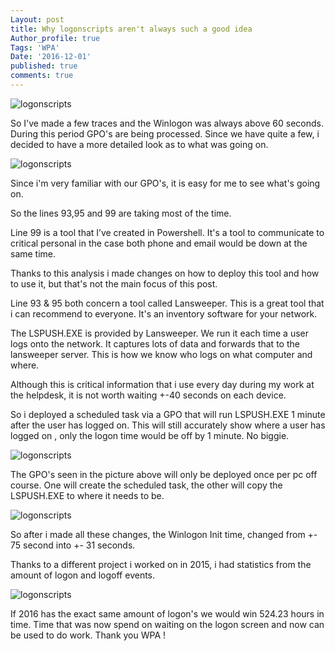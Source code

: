 ```yaml
---
Layout: post
title: Why logonscripts aren't always such a good idea
Author_profile: true
Tags: 'WPA'
Date: '2016-12-01'
published: true
comments: true
---
```



![logonscripts]({{site.baseurl}}/assets/images/logonscripts/1.png)

So I've made a few traces and the Winlogon was always above 60 seconds. During this period GPO's are being processed. Since we have quite a few, i decided to have a more detailed look as to what was going on.

![logonscripts]({{site.baseurl}}/assets/images/logonscripts/2.png)

Since i'm very familiar with our GPO's, it is easy for me to see what's going on.

So the lines 93,95 and 99 are taking most of the time.

Line 99 is a tool that I’ve created in Powershell. It's a tool to communicate to critical personal in the case both phone and email would be down at the same time.

Thanks to this analysis i made changes on how to deploy this tool and how to use it, but that's not the main focus of this post.

Line 93 & 95 both concern a tool called Lansweeper. This is a great tool that i can recommend to everyone. It's an inventory software for your network.

The LSPUSH.EXE is provided by Lansweeper. We run it each time a user logs onto the network. It captures lots of data and forwards that to the lansweeper server. This is how we know who logs on what computer and where.

Although this is critical information that i use every day during my work at the helpdesk, it is not worth waiting +-40 seconds on each device.

So i deployed a scheduled task via a GPO that will run LSPUSH.EXE 1 minute after the user has logged on. This will still accurately show where a user has logged on , only the logon time would be off by 1 minute. No biggie.

![logonscripts]({{site.baseurl}}/assets/images/logonscripts/3.png)

The GPO's seen in the picture above will only be deployed once per pc off course. One will create the scheduled task, the other will copy the LSPUSH.EXE to where it needs to be.

![logonscripts]({{site.baseurl}}/assets/images/logonscripts/4.png)

So after i made all these changes, the Winlogon Init time, changed from +- 75 second into +- 31 seconds.

Thanks to a different project i worked on in 2015, i had statistics from the amount of logon and logoff events.

![logonscripts]({{site.baseurl}}/assets/images/logonscripts/5.png)

If 2016 has the exact same amount of logon's we would win 524.23 hours in time. Time that was now spend on waiting on the logon screen and now can be used to do work. Thank you WPA !


